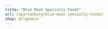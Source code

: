 ```yaml
---
title: "Blue Moon Specialty Foods"
url: /spartanburg/blue-moon-specialty-foods/
shop: Allgemein
---
```


